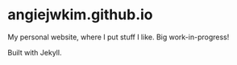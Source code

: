 # angiejwkim.github.io

My personal website, where I put stuff I like. Big work-in-progress!

Built with Jekyll.
